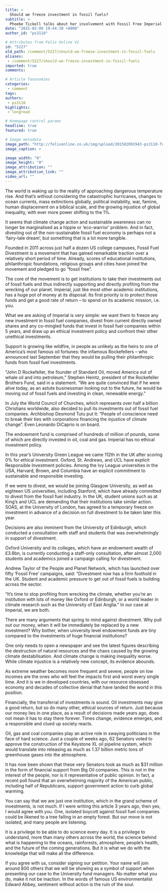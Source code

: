 ```yaml
---
title: >
  Should we freeze investment in fossil fuels?
subtitle: >
  Phoebe Tickell talks about her involvement with Fossil Free Imperial
date: "2015-02-09 19:44:30 +0000"
author_id: "ps3110"

# Attributes from Felix Online V1
id: "5227"
old_path: /comment/5227/should-we-freeze-investment-in-fossil-fuels
aliases:
 - /comment/5227/should-we-freeze-investment-in-fossil-fuels
imported: true
comments:

# Article Taxonomies
categories:
 - comment
tags:
authors:
 - ps3110
highlights:
 - longread

# Homepage control params
headline: true
featured: true

# Image metadata
image_path: "http://felixonline.co.uk/img/upload/201502091943-ps3110-fossil.jpg"
image_caption: >

image_width: "0"
image_height: "0"
image_attribution: ""
image_attribution_link: ""
video_url: ""
---
```


The world is waking up to the reality of approaching dangerous temperature rise. And that’s without considering the catastrophic hurricanes, changes to ocean currents, mass extinctions globally, political instability, war, famine, human displacement on a biblical scale, and the growing injustice of global inequality, with ever more power shifting to the 1%.

It seems that climate change action and sustainable awareness can no longer be marginalised as a hippie or ‘eco-warrior’ problem. And in fact, divesting out of the non-sustainable fossil fuel economy is perhaps not a ‘fairy-tale dream’, but something that is a lot more tangible.

Founded in 2011 across just half a dozen US college campuses, Fossil Fuel Divestment is a movement that has gained remarkable traction over a relatively short period of time. Already, scores of educational institutions, philanthropic foundations, religious groups and cities have joined the movement and pledged to go “fossil free”.

The core of the movement is to get institutions to take their investments out of fossil fuels and thus indirectly supporting and directly profiting from the wrecking of our planet. Imperial, just like most other academic institutions, has a huge pot of money at its disposal. Its first priority is to protect those funds and get a good rate of return – to spend on its academic mission, i.e. you.

What we are asking of Imperial is very simple: we want them to freeze any new investment in fossil fuel companies, divest from current directly owned shares and any co-mingled funds that invest in fossil fuel companies within 5 years, and draw up an ethical investment policy and confront their other unethical investments.

Support is growing like wildfire, in people as unlikely as the heirs to one of America’s most famous oil fortunes: the infamous Rockefellers – who announced last September that they would be pulling their philanthropic funds from fossil fuel investments.

“John D Rockefeller, the founder of Standard Oil, moved America out of whale oil and into petroleum,” Stephen Heintz, president of the Rockefeller Brothers Fund, said in a statement. “We are quite convinced that if he were alive today, as an astute businessman looking out to the future, he would be moving out of fossil fuels and investing in clean, renewable energy.”

In July the World Council of Churches, which represents over half a billion Christians worldwide, also decided to pull its investments out of fossil fuel companies. Archbishop Desmond Tutu put it: “People of conscience need to break their ties with corporations financing the injustice of climate change”. Even Leonardo DiCaprio is on board.

The endowment fund is comprised of hundreds of million of pounds, some of which are directly invested in oil, coal and gas. Imperial has no ethical investment policy.

In this year’s University Green League we came 112th in the UK after scoring 0% for ethical investment. Oxford, St. Andrews, and UCL have explicit Responsible Investment policies. Among the Ivy League universities in the USA, Harvard, Brown, and Columbia have an explicit commitment to sustainable and responsible investing.

If we were to divest, we would be joining Glasgow University, as well as eighteen US universities, including Stanford, which have already committed to divest from the fossil fuel industry. In the UK, student unions such as at King’s and UCL are demanding that their institutions take similar action. SOAS, at the University of London, has agreed to a temporary freeze on investment in advance of a decision on full divestment to be taken later this year.

Decisions are also imminent from the University of Edinburgh, which conducted a consultation with staff and students that was overwhelmingly in support of divestment.

Oxford University and its colleges, which have an endowment wealth of £3.8bn, is currently conducting a staff-only consultation, after almost 2,000 students and academics joined a campaign calling for divestment.

Andrew Taylor of the People and Planet Network, which has launched over fifty ‘Fossil Free’ campaigns, said: “Divestment now has a firm foothold in the UK. Student and academic pressure to get out of fossil fuels is building across the sector.

“It’s time to stop profiting from wrecking the climate, whether you’re an institution with lots of money like Oxford or Edinburgh, or a world leader in climate research such as the University of East Anglia.” In our case at Imperial, we are both.

There are many arguments that spring to mind against divestment. Why pull out our money, when it will be immediately be replaced by a new investment? Why bother, when university level endowment funds are tiny compared to the investments of huge financial institutions?

One only needs to open a newspaper and see the latest figures describing the destruction of natural resources and the chaos caused by the growing climate destabilisation. And climate change is making inequality worse. While climate injustice is a relatively new concept, its evidence abounds.

As extreme weather becomes more frequent and severe, people on low incomes are the ones who will feel the impacts first and worst every single time. And it is we in developed countries, with our resource obsessed economy and decades of collective denial that have landed the world in this position.

Financially, the transferral of investments is sound. Oil investments may give a good return, but so do many other, ethical sources of return. Just because our money lies in one place, as a result of decisions made years ago, does not mean it has to stay there forever. Times change, evidence emerges, and a responsible and clued up society reacts.

Oil, gas and coal companies play an active role in swaying politicians in the face of hard science. Just a couple of weeks ago, 62 Senators voted to approve the construction of the Keystone XL oil pipeline system, which would translate into releasing as much as 1.37 billion metric tons of greenhouse gases into the atmosphere.

It has now been shown that these very Senators took as much as $31 million in the form of financial support from Big Oil companies. This is not in the interest of the people, nor is it representative of public opinion. In fact, a recent poll found that an overwhelming majority of the American public, including half of Republicans, support government action to curb global warming.

You can say that we are just one institution, which in the grand scheme of investments, is not much. If I were writing this article 3 years ago, then yes, I would agree with you. One, isolated boycott against fossil fuel companies could be likened to a tree falling in an empty forest. But our move is not isolated, and many people are listening.

It is a privilege to be able to do science every day. It is a privilege to understand, more than many others across the world, the science behind what is happening to the oceans, rainforests, atmosphere, people’s health, and the future of the coming generations. But it is what we do with the knowledge that will make all the difference.

If you agree with us, consider signing our petition. Your name will join around 800 others that we will be showing as a symbol of support when presenting our case to the University fund managers. No matter what you do, make it not be inaction. In the words of famous US environmentalist Edward Abbey, sentiment without action is the ruin of the soul.
